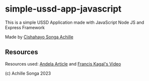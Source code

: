 # simple-ussd-app-javascript

This is a simple USSD Application made with JavaScript Node JS and Express Framework

Made by [Cishahayo Songa Achille](https://github.com/songa1)

## Resources

Resources used: [Andela Article](https://andela.com/insights/africas-talking-node-js-express-ussd-application/) and [Francis Kagal's Video](https://youtu.be/xNLMCpWcj-4)

(c) Achille Songa 2023
